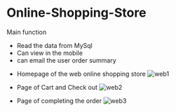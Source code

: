 # Online-Shopping-Store

 Main function
- Read the data from MySql
- Can view in the mobile
-  can email the user order summary
+ Homepage of the web online shopping store
![web1](https://cloud.githubusercontent.com/assets/7539833/14395318/8acb430e-fd96-11e5-8eb4-81e1135282d7.png)

+ Page of Cart and Check out
![web2](https://cloud.githubusercontent.com/assets/7539833/14395340/aac429b4-fd96-11e5-986a-2fc353c5d88f.png)

+ Page of completing the order
![web3](https://cloud.githubusercontent.com/assets/7539833/14395354/bddc6386-fd96-11e5-8fe6-2f26cf8a3142.png)

